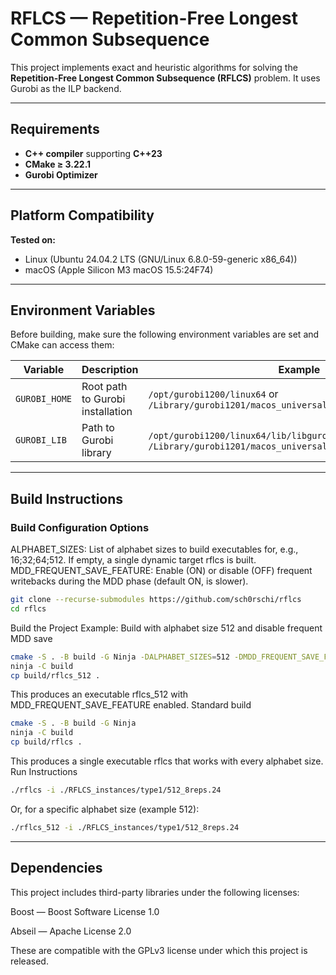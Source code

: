 # RFLCS — Repetition-Free Longest Common Subsequence

This project implements exact and heuristic algorithms for solving the **Repetition-Free Longest Common Subsequence (RFLCS)** problem.
It uses Gurobi as the ILP backend.

---

## Requirements

- **C++ compiler** supporting **C++23**
- **CMake ≥ 3.22.1**
- **Gurobi Optimizer**

---

## Platform Compatibility

**Tested on:**

- Linux (Ubuntu 24.04.2 LTS (GNU/Linux 6.8.0-59-generic x86_64))
- macOS (Apple Silicon M3 macOS 15.5:24F74)

---

## Environment Variables

Before building, make sure the following environment variables are set and CMake can access them:

| Variable      | Description                                   | Example                                                                                                        |
|---------------|-----------------------------------------------|----------------------------------------------------------------------------------------------------------------|
| `GUROBI_HOME` | Root path to Gurobi installation              | `/opt/gurobi1200/linux64` or `/Library/gurobi1201/macos_universal2`                                            |
| `GUROBI_LIB`  | Path to Gurobi library                        | `/opt/gurobi1200/linux64/lib/libgurobi120.so` or `/Library/gurobi1201/macos_universal2/lib/libgurobi120.dylib` |

---

## Build Instructions

### Build Configuration Options

ALPHABET_SIZES: List of alphabet sizes to build executables for, e.g., 16;32;64;512. If empty, a single dynamic target rflcs is built.
MDD_FREQUENT_SAVE_FEATURE: Enable (ON) or disable (OFF) frequent writebacks during the MDD phase (default ON, is slower).


```bash
git clone --recurse-submodules https://github.com/sch0rschi/rflcs
cd rflcs
```

Build the Project
Example: Build with alphabet size 512 and disable frequent MDD save

```bash
cmake -S . -B build -G Ninja -DALPHABET_SIZES=512 -DMDD_FREQUENT_SAVE_FEATURE=OFF
ninja -C build
cp build/rflcs_512 .
```

This produces an executable rflcs_512 with MDD_FREQUENT_SAVE_FEATURE enabled.
Standard build

```bash
cmake -S . -B build -G Ninja
ninja -C build
cp build/rflcs .
```

This produces a single executable rflcs that works with every alphabet size.
Run Instructions

```bash
./rflcs -i ./RFLCS_instances/type1/512_8reps.24
```

Or, for a specific alphabet size (example 512):

```bash
./rflcs_512 -i ./RFLCS_instances/type1/512_8reps.24
```

---

## Dependencies

This project includes third-party libraries under the following licenses:

Boost — Boost Software License 1.0

Abseil — Apache License 2.0

These are compatible with the GPLv3 license under which this project is released.
